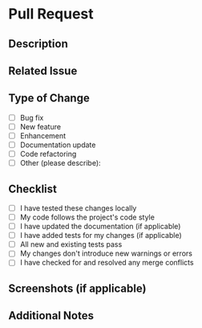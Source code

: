 # Pull Request

## Description
<!-- Provide a brief description of the changes in this PR -->

## Related Issue
<!-- Link to the related issue (if applicable) -->

## Type of Change
<!-- Mark the appropriate option with an "x" -->
- [ ] Bug fix
- [ ] New feature
- [ ] Enhancement
- [ ] Documentation update
- [ ] Code refactoring
- [ ] Other (please describe):

## Checklist
<!-- Mark items with an "x" once completed -->
- [ ] I have tested these changes locally
- [ ] My code follows the project's code style
- [ ] I have updated the documentation (if applicable)
- [ ] I have added tests for my changes (if applicable)
- [ ] All new and existing tests pass
- [ ] My changes don't introduce new warnings or errors
- [ ] I have checked for and resolved any merge conflicts

## Screenshots (if applicable)
<!-- Add screenshots to help explain your changes -->

## Additional Notes
<!-- Add any other information about the PR here -->